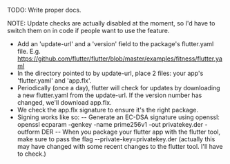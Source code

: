 TODO: Write proper docs.

NOTE: Update checks are actually disabled at the moment, so I'd have to switch them on in code if people want to use the feature.

- Add an 'update-url' and a 'version' field to the package's flutter.yaml file. E.g. https://github.com/flutter/flutter/blob/master/examples/fitness/flutter.yaml
- In the directory pointed to by update-url, place 2 files: your app's 'flutter.yaml' and 'app.flx'.
- Periodically (once a day), flutter will check for updates by downloading a new flutter.yaml from the update-url. If the version number has changed, we'll download app.flx.
- We check the app.flx signature to ensure it's the right package.
- Signing works like so:
-- Generate an EC-DSA signature using openssl:
    openssl ecparam -genkey -name prime256v1 -out privatekey.der -outform DER
-- When you package your flutter app with the flutter tool, make sure to pass the flag --private-key=privatekey.der (actually this may have changed with some recent changes to the flutter tool. I'll have to check.)